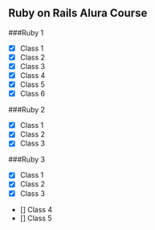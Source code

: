 ## Ruby on Rails Alura Course

###Ruby 1
- [x] Class 1
- [x] Class 2
- [x] Class 3
- [x] Class 4
- [x] Class 5
- [x] Class 6

###Ruby 2
- [x] Class 1
- [x] Class 2
- [x] Class 3

###Ruby 3
- [x] Class 1
- [x] Class 2
- [x] Class 3
- [] Class 4
- [] Class 5